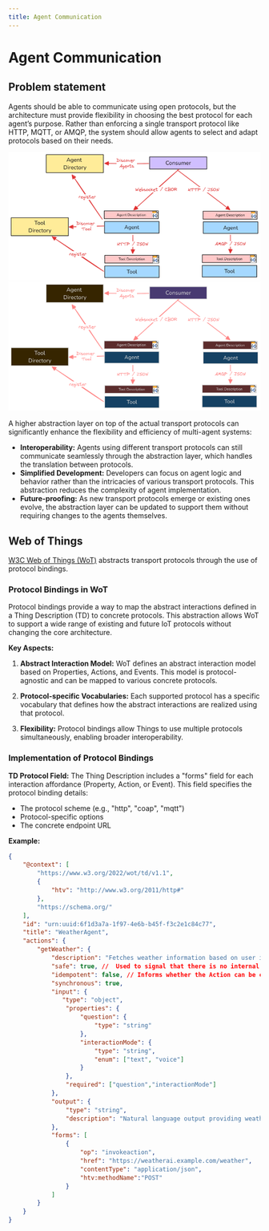 ```yaml
---
title: Agent Communication
---
```


# Agent Communication

## Problem statement

Agents should be able to communicate using open protocols, but the architecture must provide flexibility in choosing the best protocol for each agent’s purpose. Rather than enforcing a single transport protocol like HTTP, MQTT, or AMQP, the system should allow agents to select and adapt protocols based on their needs.

![Agent Discovery](/img/agent_discovery-light.png#light-mode-only)
![Agent Discovery](/img/agent_discovery-dark.png#dark-mode-only)

A higher abstraction layer on top of the actual transport protocols can significantly enhance the flexibility and efficiency of multi-agent systems:

* **Interoperability:** Agents using different transport protocols can still communicate seamlessly through the abstraction layer, which handles the translation between protocols.
* **Simplified Development:** Developers can focus on agent logic and behavior rather than the intricacies of various transport protocols. This abstraction reduces the complexity of agent implementation.
* **Future-proofing:** As new transport protocols emerge or existing ones evolve, the abstraction layer can be updated to support them without requiring changes to the agents themselves.

## Web of Things

[W3C Web of Things (WoT)](https://www.w3.org/WoT/) abstracts transport protocols through the use of protocol bindings. 

### Protocol Bindings in WoT

Protocol bindings provide a way to map the abstract interactions defined in a Thing Description (TD) to concrete protocols. This abstraction allows WoT to support a wide range of existing and future IoT protocols without changing the core architecture.

**Key Aspects:**

1. **Abstract Interaction Model:**
   WoT defines an abstract interaction model based on Properties, Actions, and Events. This model is protocol-agnostic and can be mapped to various concrete protocols.

2. **Protocol-specific Vocabularies:**
   Each supported protocol has a specific vocabulary that defines how the abstract interactions are realized using that protocol.

3. **Flexibility:**
   Protocol bindings allow Things to use multiple protocols simultaneously, enabling broader interoperability.

### Implementation of Protocol Bindings

**TD Protocol Field:**
The Thing Description includes a "forms" field for each interaction affordance (Property, Action, or Event). This field specifies the protocol binding details:

- The protocol scheme (e.g., "http", "coap", "mqtt")
- Protocol-specific options
- The concrete endpoint URL

**Example:**
```json
{
    "@context": [
        "https://www.w3.org/2022/wot/td/v1.1",
        {
            "htv": "http://www.w3.org/2011/http#"
        },
        "https://schema.org/"
    ],
    "id": "urn:uuid:6f1d3a7a-1f97-4e6b-b45f-f3c2e1c84c77",
    "title": "WeatherAgent",
    "actions": {
        "getWeather": {
            "description": "Fetches weather information based on user input.",
            "safe": true, //  Used to signal that there is no internal state changed when invoking the action. 
            "idempotent": false, // Informs whether the Action can be called repeatedly with the same result.
            "synchronous": true,
            "input": {
               "type": "object",
                "properties": {
                    "question": {
                        "type": "string"
                    },
                    "interactionMode": {
                        "type": "string",
                        "enum": ["text", "voice"]
                    }
                },
                "required": ["question","interactionMode"]
            },
            "output": {
                "type": "string",
                "description": "Natural language output providing weather information."
            },            
            "forms": [
                {
                    "op": "invokeaction",
                    "href": "https://weatherai.example.com/weather",
                    "contentType": "application/json",
                    "htv:methodName":"POST"
                }
            ]
        }
    }
}
```